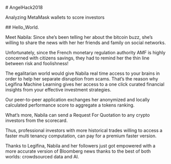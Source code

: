 <p># AngelHack2018</p>
<p>Analyzing MetaMask wallets to score investors</p>

<p> ## Hello_World.</p>
<p> Meet Nabila: Since she’s been telling her about the bitcoin buzz, she’s willing to share the news with her her friends and family on social networks.</p>
<p> Unfortunately, since the French monetary regulation authority AMF is highly concerned with citizens savings, they had to remind her the thin line between risk and foolishness!</p>
<p> The egalitarian world would give Nabila real time access to your brains in order to help her separate disruption from scams.
That’s the reason why Legifina Machine Learning gives her access to a one click curated financial insights from your effective investment strategies.</p>
<p> Our peer-to-peer application exchanges her anonymized and locally calculated performance score to aggregate a tokens ranking.</p>
<p> What’s more, Nabila can send a Request For Quotation to any crypto investors from the scorecard.</p>
<p> Thus, professional investors with more historical trades willing to access a faster multi tenancy computation, can pay for a premium faster version.</p>
<p> Thanks to Legifina, Nabila and her followers just got empowered with a more accurate version of Bloomberg news thanks to the best of both worlds: crowdsourced data and AI.</p>
